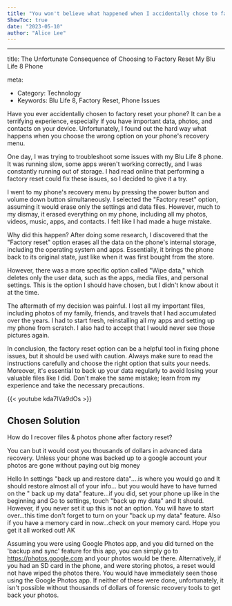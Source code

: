 ```yaml
---
title: "You won't believe what happened when I accidentally chose to factory reset my Blu Life 8 phone!"
ShowToc: true 
date: "2023-05-10"
author: "Alice Lee"
---
```

*****
title: The Unfortunate Consequence of Choosing to Factory Reset My Blu Life 8 Phone

meta:
  - Category: Technology
  - Keywords: Blu Life 8, Factory Reset, Phone Issues

Have you ever accidentally chosen to factory reset your phone? It can be a terrifying experience, especially if you have important data, photos, and contacts on your device. Unfortunately, I found out the hard way what happens when you choose the wrong option on your phone's recovery menu.

One day, I was trying to troubleshoot some issues with my Blu Life 8 phone. It was running slow, some apps weren't working correctly, and I was constantly running out of storage. I had read online that performing a factory reset could fix these issues, so I decided to give it a try.

I went to my phone's recovery menu by pressing the power button and volume down button simultaneously. I selected the "Factory reset" option, assuming it would erase only the settings and data files. However, much to my dismay, it erased everything on my phone, including all my photos, videos, music, apps, and contacts. I felt like I had made a huge mistake.

Why did this happen? After doing some research, I discovered that the "Factory reset" option erases all the data on the phone's internal storage, including the operating system and apps. Essentially, it brings the phone back to its original state, just like when it was first bought from the store.

However, there was a more specific option called "Wipe data," which deletes only the user data, such as the apps, media files, and personal settings. This is the option I should have chosen, but I didn't know about it at the time.

The aftermath of my decision was painful. I lost all my important files, including photos of my family, friends, and travels that I had accumulated over the years. I had to start fresh, reinstalling all my apps and setting up my phone from scratch. I also had to accept that I would never see those pictures again.

In conclusion, the factory reset option can be a helpful tool in fixing phone issues, but it should be used with caution. Always make sure to read the instructions carefully and choose the right option that suits your needs. Moreover, it's essential to back up your data regularly to avoid losing your valuable files like I did. Don't make the same mistake; learn from my experience and take the necessary precautions.

{{< youtube kda7IVa9dOs >}} 



## Chosen Solution
 How do I recover files & photos phone after factory reset?

 You can but it would cost you thousands of dollars in advanced data recovery. Unless your phone was backed up to a google account your photos are gone without paying out big money

 Hello
In settings  "back up and restore data"....is where you would go and
It should restore almost all of your info... but you would have to
have turned on the " back up my
data" feature...if you did, set your
phone up like in the beginning and
Go to settings, touch "back up my
data" and It should.
However, if you never set it up
this is not an option. You will have
to start over...this time don't forget to turn on your "back up
my data" feature.
Also if you have a memory card in
now...check on your memory card.
Hope you get it all worked out!
AK

 Assuming you were using Google Photos app, and you did turned on the 'backup and sync' feature for this app, you can simply go to https://photos.google.com and your photos would be there.
Alternatively, if you had an SD card in the phone, and were storing photos, a reset would not have wiped the photos there.  You would have immediately seen those using the Google Photos app.
If neither of these were done, unfortunately, it isn't possible without thousands of dollars of forensic recovery tools to get back your photos.




